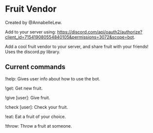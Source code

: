 # Fruit Vendor
Created by @AnnabelleLew.

Add to your server using: https://discord.com/api/oauth2/authorize?client_id=715419080554840105&permissions=3072&scope=bot.


Add a cool fruit vendor to your server, and share fruit with your friends! Uses the discord.py library.

## Current commands
!help: Gives user info about how to use the bot.

!get: Get new fruit.

!give [user]: Give fruit.

!check [user]: Check your fruit.

!eat: Eat a fruit of your choice.

!throw: Throw a fruit at someone.
